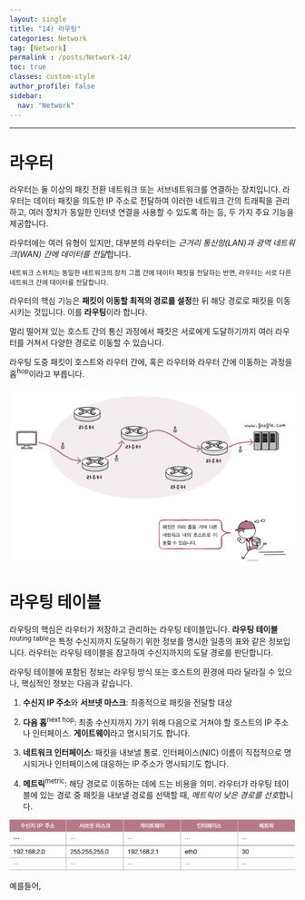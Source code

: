 ```yaml
---
layout: single
title: "14) 라우팅"
categories: Network
tag: [Network]
permalink : /posts/Network-14/
toc: true
classes: custom-style
author_profile: false
sidebar:
  nav: "Network"
---
```


<hr>

# 라우터

라우터는 둘 이상의 패킷 전환 네트워크 또는 서브네트워크를 연결하는 장치입니다. 라우터는 데이터 패킷을 의도한 IP 주소로 전달하여 이러한 네트워크 간의 트래픽을 관리하고, 여러 장치가 동일한 인터넷 연결을 사용할 수 있도록 하는 등, 두 가지 주요 기능을 제공합니다.

라우터에는 여러 유형이 있지만, 대부분의 라우터는 *근거리 통신망(LAN)과 광역 네트워크(WAN) 간에 데이터를 전달*합니다.

<small>네트워크 스위치는 동일한 네트워크의 장치 그룹 간에 데이터 패킷을 전달하는 반면, 라우터는 서로 다른 네트워크 간에 데이터를 전달합니다.</small>

라우터의 핵심 기능은 **패킷이 이동할 최적의 경로를 설정**한 뒤 해당 경로로 패킷을 이동시키는 것입니다. 이를 **라우팅**이라 합니다. 

멀리 떨어져 있는 호스트 간의 통신 과정에서 패킷은 서로에게 도달하기까지 여러 라우터를 거쳐서 다양한 경로로 이동할 수 있습니다.

라우팅 도중 패킷이 호스트와 라우터 간에, 혹은 라우터와 라우터 간에 이동하는 과정을 홉<sup>hop</sup>이라고 부릅니다.

<p id="img_center">
  <img 
        src="../../assets/images/Network/14-01.PNG"
        alt="image"
        title="image"
  >
</p>

# 라우팅 테이블

라우팅의 핵심은 라우터가 저장하고 관리하는 라우팅 테이블입니다. **라우팅 테이블**<sup>routing table</sup>은 특정 수신지까지 도달하기 위한 정보를 명시한 일종의 표와 같은 정보입니다. 라우터는 라우팅 테이블을 참고하여 수신지까지의 도달 경로를 판단합니다.

라우팅 테이블에 포함된 정보는 라우팅 방식 또는 호스트의 환경에 따라 달라질 수 있으나, 핵심적인 정보는 다음과 같습니다.

1. **수신지 IP 주소**와 **서브넷 마스크**: 최종적으로 패킷을 전달할 대상

2. **다음 홉**<sup>next hop</sup>: 최종 수신지까지 가기 위해 다음으로 거쳐야 할 호스트의 IP 주소나 인터페이스. **게이트웨이**라고 명시되기도 합니다.

3. **네트워크 인터페이스**: 패킷을 내보낼 통로. 인터페이스(NIC) 이름이 직접적으로 명시되거나 인터페이스에 대응하는 IP 주소가 명시되기도 합니다.

4. **메트릭**<sup>metric</sup>: 해당 경로로 이동하는 데에 드는 비용을 의미. 라우터가 라우팅 테이블에 있는 경로 중 패킷을 내보낼 경로를 선택할 때, *메트릭이 낮은 경로를 선호*합니다.

<p id="img_center">
  <img 
        src="../../assets/images/Network/14-02.PNG"
        alt="image"
        title="image"
  >
</p>

예를들어, 